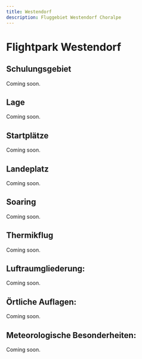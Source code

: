 ```yaml
---
title: Westendorf
description: Fluggebiet Westendorf Choralpe
---
```


# Flightpark Westendorf 


## Schulungsgebiet 

Coming soon.

## Lage

Coming soon.

## Startplätze

Coming soon.

## Landeplatz

Coming soon.

## Soaring

Coming soon.

## Thermikflug

Coming soon.

## Luftraumgliederung:

Coming soon.

## Örtliche Auflagen:

Coming soon.

## Meteorologische Besonderheiten:

Coming soon.
